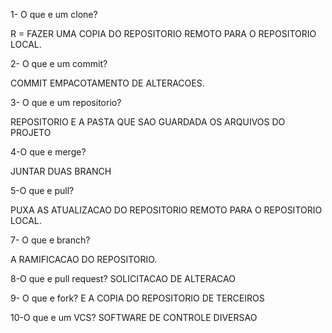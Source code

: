 1-  O que e um clone?

 R = FAZER UMA COPIA DO REPOSITORIO  REMOTO PARA O REPOSITORIO LOCAL.
 
 2- O que e um commit?
 
 COMMIT EMPACOTAMENTO DE  ALTERACOES.
 
 3- O que e um repositorio?
 
  REPOSITORIO E A PASTA QUE  SAO GUARDADA OS ARQUIVOS DO PROJETO
  
 4-O que e merge?
 
  JUNTAR DUAS BRANCH

  5-O que e pull?
  
   PUXA AS ATUALIZACAO DO REPOSITORIO REMOTO PARA O REPOSITORIO LOCAL.

   7- O que e branch?
   
   A RAMIFICACAO DO REPOSITORIO.
   
   8-O que e pull request?
    SOLICITACAO DE ALTERACAO 

   9- O que e fork?
   E A COPIA DO REPOSITORIO DE TERCEIROS

   10-O que e um VCS?
  SOFTWARE DE CONTROLE DIVERSAO
